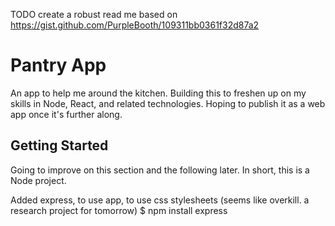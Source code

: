 TODO
create a robust read me based on https://gist.github.com/PurpleBooth/109311bb0361f32d87a2

# Pantry App
An app to help me around the kitchen.  Building this to freshen up on my skills in Node, React, and related technologies.
Hoping to publish it as a web app once it's further along.

## Getting Started
Going to improve on this section and the following later.  In short, this is a Node project.

Added express, to use app, to use css stylesheets (seems like overkill.  a research project for tomorrow)
$ npm install express